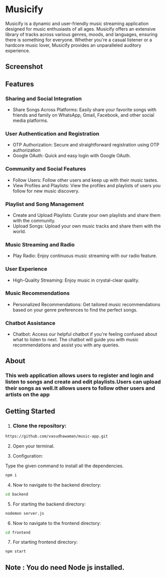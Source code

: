 # Musicify
Musicify is a dynamic and user-friendly music streaming application designed for music enthusiasts of all ages. Musicify offers an extensive library of tracks across various genres, moods, and languages, ensuring there is something for everyone. Whether you're a casual listener or a hardcore music lover, Musicify provides an unparalleled auditory experience.

## Screenshot

## Features
### Sharing and Social Integration
- Share Songs Across Platforms: Easily share your favorite songs with friends and family on WhatsApp, Gmail, Facebook, and other social media platforms.

### User Authentication and Registration
- OTP Authorization: Secure and straightforward registration using OTP authorization
- Google OAuth: Quick and easy login with Google OAuth.

### Community and Social Features
- Follow Users: Follow other users and keep up with their music tastes.
- View Profiles and Playlists: View the profiles and playlists of users you follow for new music discovery.

### Playlist and Song Management
- Create and Upload Playlists: Curate your own playlists and share them with the community.
- Upload Songs: Upload your own music tracks and share them with the world.

### Music Streaming and Radio
- Play Radio: Enjoy continuous music streaming with our radio feature.

### User Experience
- High-Quality Streaming: Enjoy music in crystal-clear quality.

### Music Recommendations
- Personalized Recommendations: Get tailored music recommendations based on your genre preferences to find the perfect songs.

### Chatbot Assistance
- Chatbot: Access our helpful chatbot if you're feeling confused about what to listen to next. The chatbot will guide you with music recommendations and assist you with any queries.

## About
### This web application  allows users to register and login and listen to songs and create and edit playlists.Users can upload their songs as well.It allows users to follow other users and artists on the app

## Getting Started

1. ### Clone the repository:

```bash
https://github.com/vasudhawaman/music-app.git
```
2. Open your terminal.

3. Configuration:

Type the given command to install all the dependencies.

```bash
npm i
```

4. Now to navigate to the backend directory:

```bash
cd backend
```

5. For starting the backend directory:

```bash
nodemon server.js
```

6. Now to navigate to the frontend directory:

```bash
cd frontend
```

7. For starting frontend directory:

```bash
npm start
```

## Note : You do need Node js installed.
